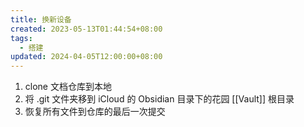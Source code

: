 ```yaml
---
title: 换新设备
created: 2023-05-13T01:44:54+08:00
tags:
  - 搭建
updated: 2024-04-05T12:00:00+08:00
---
```


1. clone 文档仓库到本地
2. 将 .git 文件夹移到 iCloud 的 Obsidian 目录下的花园 [[Vault]] 根目录
3. 恢复所有文件到仓库的最后一次提交
